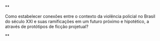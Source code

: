 **

Como estabelecer conexões entre o contexto da violência policial no Brasil do século XXI e suas ramificações em um futuro próximo e hipotético, a através de protótipos de ficção projetual?

**